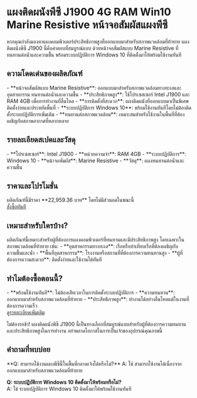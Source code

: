 # แผงติดผนังพีซี J1900 4G RAM Win10 Marine Resistive หน้าจอสัมผัสแผงพีซี  

หากคุณกำลังมองหาแผงคอมพิวเตอร์ประสิทธิภาพสูงที่ออกแบบมาสำหรับสภาพแวดล้อมที่ท้าทาย แผงติดผนังพีซี J1900 นี้คือคำตอบที่สมบูรณ์แบบ ด้วยหน้าจอสัมผัสแบบ Marine Resistive ที่ทนทานต่อน้ำและความชื้น พร้อมระบบปฏิบัติการ Windows 10 ที่ติดตั้งมาให้พร้อมใช้งานทันที  

<h2>ความโดดเด่นของผลิตภัณฑ์</h2>  
- **หน้าจอสัมผัสแบบ Marine Resistive**: ออกแบบมาสำหรับสภาพแวดล้อมทางทะเลและอุตสาหกรรม ทนทานต่อน้ำและความชื้น  
- **ประสิทธิภาพสูง**: ใช้โปรเซสเซอร์ Intel J1900 และ RAM 4GB เพื่อการทำงานที่ลื่นไหล  
- **การติดตั้งที่สะดวก**: แผงติดผนังที่ออกแบบมาเป็นพิเศษ ติดตั้งง่ายและประหยัดพื้นที่  
- **ระบบปฏิบัติการ Windows 10**: พร้อมใช้งานทันทีโดยไม่ต้องติดตั้งระบบปฏิบัติการเพิ่มเติม  
- **ทนทานต่อสภาพแวดล้อม**: เหมาะสมสำหรับใช้งานในพื้นที่ที่ต้องเผชิญกับสภาพอากาศที่หลากหลาย  

<h2>รายละเอียดสเปคและวัสดุ</h2>  
- **โปรเซสเซอร์**: Intel J1900  
- **หน่วยความจำ**: RAM 4GB  
- **ระบบปฏิบัติการ**: Windows 10  
- **หน้าจอสัมผัส**: Marine Resistive  
- **วัสดุ**: แผงทนทานต่อน้ำและความชื้น  

<h2>ราคาและโปรโมชั่น</h2>  
ผลิตภัณฑ์นี้มีราคา **22,959.36 บาท** โดยไม่มีส่วนลดในขณะนี้  

<div class="flex justify-center my-2">  
  <a href="https://buy.csgad.com/okXedPO" rel="nofollow sponsored" target="_blank" class="py-2 px-4 rounded-md text-white font-semibold bg-gradient-to-r from-[#f73c22] to-[#ff7b48]">สั่งซื้อทันที</a>  
</div>  

<h2>เหมาะสำหรับใครบ้าง?</h2>  
ผลิตภัณฑ์นี้เหมาะสำหรับผู้ที่ต้องการแผงคอมพิวเตอร์ที่ทนทานและมีประสิทธิภาพสูง โดยเฉพาะในสภาพแวดล้อมที่ท้าทาย เช่น:  
- **อุตสาหกรรมทางทะเล**: เรือหรือท่าเทียบเรือที่ต้องเผชิญกับความชื้นและน้ำ  
- **พื้นที่อุตสาหกรรม**: โรงงานหรือสถานที่ที่ต้องการความทนทานสูง  
- **ผู้ที่ต้องการความสะดวก**: ติดตั้งง่ายและใช้งานได้ทันที  

<h2>ทำไมต้องซื้อตอนนี้?</h2>  
- **พร้อมใช้งานทันที**: ไม่ต้องเสียเวลาในการติดตั้งระบบปฏิบัติการ  
- **ความทนทาน**: ออกแบบมาสำหรับสภาพแวดล้อมที่ท้าทาย  
- **ประสิทธิภาพสูง**: ทำงานได้อย่างลื่นไหลแม้ในงานที่ต้องการความเร็ว  

<div class="flex justify-center my-2">  
  <a href="https://buy.csgad.com/okXedPO" rel="nofollow sponsored" target="_blank" class="py-2 px-4 rounded-md text-white font-semibold bg-gradient-to-r from-[#f73c22] to-[#ff7b48]">ดูรายละเอียดเพิ่มเติม</a>  
</div>  

ไม่ต้องรอช้า! แผงติดผนังพีซี J1900 นี้เป็นทางเลือกที่สมบูรณ์แบบสำหรับผู้ที่ต้องการความทนทานและประสิทธิภาพสูงในการทำงาน อย่าพลาดโอกาสในการเป็นเจ้าของอุปกรณ์คุณภาพนี้  

<h2>คำถามที่พบบ่อย</h2>  
**Q: สามารถใช้งานแผงพีซีนี้ในพื้นที่กลางแจ้งได้หรือไม่?**  
A: ใช่ สามารถใช้งานได้เนื่องจากออกแบบมาสำหรับสภาพแวดล้อมที่ท้าทาย  

**Q: ระบบปฏิบัติการ Windows 10 ติดตั้งมาให้พร้อมหรือไม่?**  
A: ใช่ ระบบปฏิบัติการ Windows 10 ติดตั้งมาให้พร้อมใช้งานทันที